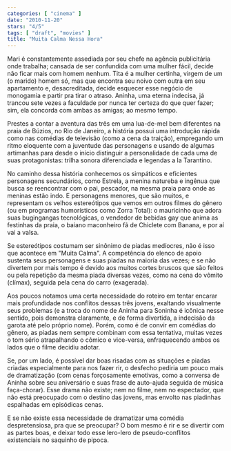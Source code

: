 ```yaml
---
categories: [ "cinema" ]
date: "2010-11-20"
stars: "4/5"
tags: [ "draft", "movies" ]
title: "Muita Calma Nessa Hora"
---
```

Mari é constantemente assediada por seu chefe na agência publicitária onde trabalha; cansada de ser confundida com uma mulher fácil, decide não ficar mais com homem nenhum. Tita é a mulher certinha, virgem de um (o marido) homem só, mas que encontra seu noivo com outra em seu apartamento e, desacreditada, decide esquecer esse negócio de monogamia e partir pra tirar o atraso. Aninha, uma eterna indecisa, já trancou sete vezes a faculdade por nunca ter certeza do que quer fazer; sim, ela concorda com ambas as amigas; ao mesmo tempo.

Prestes a contar a aventura das três em uma lua-de-mel bem diferentes na praia de Búzios, no Rio de Janeiro, a história possui uma introdução rápida como nas comédias de televisão (como a cena da traição), empregando um ritmo eloquente com a juventude das personagens e usando de algumas artimanhas para desde o início distinguir a personalidade de cada uma de suas protagonistas: trilha sonora diferenciada e legendas a la Tarantino.

No caminho dessa história conhecemos os simpáticos e eficientes personagens secundários, como Estrela, a menina natureba e ingênua que busca se reencontrar com o pai, pescador, na mesma praia para onde as meninas estão indo. E personagens menores, que são muitos, e representam os velhos estereótipos que vemos em outros filmes do gênero (ou em programas humorísticos como Zorra Total): o mauricinho que adora suas bugingangas tecnológicas, o vendedor de bebidas gay que anima as festinhas da praia, o baiano maconheiro fã de Chiclete com Banana, e por aí vai a valsa.

Se estereótipos costumam ser sinônimo de piadas medíocres, não é isso que acontece em "Muita Calma". A competência do elenco de apoio sustenta seus personagens e suas piadas na maioria das vezes; e se não divertem por mais tempo é devido aos muitos cortes bruscos que são feitos ou pela repetição da mesma piada diversas vezes, como na cena do vômito (clímax), seguida pela cena do carro (exagerada).

Aos poucos notamos uma certa necessidade do roteiro em tentar encarar mais profundidade nos conflitos dessas três jovens, exaltando visualmente seus problemas (e a troca do nome de Aninha para Soninha é icônica nesse sentido, pois demonstra claramente, e de forma divertida, a indecisão da garota até pelo próprio nome). Porém, como é de convir em comédias do gênero, as piadas nem sempre combinam com essa tentativa, muitas vezes o tom sério atrapalhando o cômico e vice-versa, enfraquecendo ambos os lados que o filme decidiu adotar.

Se, por um lado, é possível dar boas risadas com as situações e piadas criadas especialmente para nos fazer rir, o desfecho pediria um pouco mais de dramatização (com cenas forçosamente emotivas, como a conversa de Aninha sobre seu aniversário e suas frase de auto-ajuda seguida de música faça-chorar). Esse drama não existe; nem no filme, nem no espectador, que não está preocupado com o destino das jovens, mas envolto nas piadinhas espalhadas em episódicas cenas.

E se não existe essa necessidade de dramatizar uma comédia despretensiosa, pra que se preocupar? O bom mesmo é rir e se divertir com as partes boas, e deixar todo esse lero-lero de pseudo-conflitos existenciais no saquinho de pipoca.

